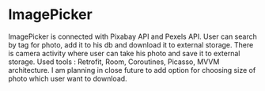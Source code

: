 # ImagePicker
ImagePicker is connected with Pixabay API and Pexels API. User can search by tag for photo, add it to his db and download it to external storage. There is camera activity where user can take his photo and save it to external storage. Used tools : Retrofit, Room, Coroutines, Picasso, MVVM architecture. I am planning in close future to add option for choosing size of photo which user want to download.

